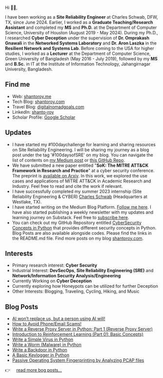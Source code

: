 
Hi 👋🏻,

I have been working as a **Site Reliability Engineer** at Charles Schwab, DFW, TX, since June 2024. Earlier, I worked as a **Graduate Teaching/Research Assistant** and completed my **MS** and **Ph.D.** at the Department of Computer Science, University of Houston (August 2019 - May 2024). During my Ph.D., I researched **Cyber Deception** under the supervision of **Dr. Omprakash Gnawali** in the **Networked Systems Laboratory** and **Dr. Aron Laszka** in the **Resilient Network and Systems Lab**. Before coming to the USA for higher studies, I worked as a **Lecturer** at the Department of Computer Science, Green University of Bangladesh (May 2016 - July 2019), followed by my **MS** and **B.Sc.** in IT at the Institute of Information Technology, Jahangirnagar University, Bangladesh.

## Find me

- Web: [shantoroy.me][2]
- Tech Blog: [shantoroy.com][3]
- Travel Blog: [digitalnomadgoals.com](https://digitalnomadgoals.com/)
- LinkedIn: [shanto-roy][4]
- Scholar Profile: [Google Scholar](https://scholar.google.com/citations?user=OMGYMbwAAAAJ&hl=en)

## Updates
- I have started my #100daychallenge for learning and sharing resources on Site Reliability Engineering. I will be sharing my journey as a blog post under the tag '#100daysofSRE' on my blog. You can navigate the list of contents on [my Medium post](https://medium.com/@shantoroy/learning-about-site-reliability-engineering-with-the-100daysofsre-challenge-66380323c0d1) or [this GitHub Repo](https://www.google.com/url?q=https%3A%2F%2Fgithub.com%2Fshantoroy%2Fsite-reliability-engineering-101&sa=D). 
- We have submitted a new paper entitled "**SoK: The MITRE ATT&CK Framework in Research and Practice**" at a cyber security conference. The preprint is [available on Arxiv](https://arxiv.org/abs/2304.07411). In this work, we explored the use cases and applications of MITRE ATT&CK in Academic Research and Industry. Feel free to read and cite the work if relevant.
- I have successfully completed my summer 2023 internship (Site Reliability Engineering & CYBER) [Charles Schwab](https://www.schwab.com/) (Headquarters at Westlake, TX). 
- I have started writing on the Medium Blog Platform. [Follow me here](https://medium.com/@shantoroy). I have also started publishing a weekly newsletter with my updates and learning journey on Substack. Feel free to [subscribe here](https://shantoroy.substack.com/).
- You can check out my GitHub Repository entitled [CyberSecurity Concepts in Python](https://github.com/shantoroy/intro-2-cybersecurity-in-python) that provides different security concepts in Python. Blog Posts are also available alongside codes. Please find the links in the README.md file. Find more posts on my blog [shantoroy.com](https://shantoroy.com/).


## Interests
- Primary research interest: **Cyber Security**
- Industrial Interest: **DevSecOps**, **Site Reliability Engineering (SRE)** and **Network/Information Security Analysis/Engineering**
- Currently Working on **Cyber Deception**
- Currently exploring how Honeypots can be utilized for further Deception
- Other Interests: Blogging, Traveling, Cycling, Hiking, and Music


## Blog Posts
- [AI won’t replace us, but a person using AI will!](https://medium.com/@shantoroy/ai-wont-replace-us-but-a-person-using-ai-will-d73d84c665ce)
- [How to Avoid Phone/Email Scams!](https://medium.com/@shantoroy/how-to-avoid-phone-email-scams-fb7294f0701f)
- [Write a Reverse Proxy Server in Python: Part 1 (Reverse Proxy Server)](https://shantoroy.com/network/write-a-reverse-proxy-server-in-python/)
- [Introduction to Reinforcement Learning (Part 01: Basic Concepts)](https://shantoroy.com/reinforcement-learning/intro-to-reinforcement-learning-part1-basic-concepts/)
- [Write a Simple Virus in Python](https://shantoroy.com/security/write-a-virus-in-python/)
- [Write a Worm (Malware) in Python](https://shantoroy.com/security/write-a-worm-malware-in-python/)
- [Write a Backdoor in Python](https://shantoroy.com/security/simple-backdoor-using-python/)
- [A Basic Keylogger in Python](https://shantoroy.com/security/a-simple-keylogger-in-python/)
- [Passive Operating System Fingerprinting by Analyzing PCAP files](https://shantoroy.com/security/operating-system-fingerprinting/)

:point_right: &nbsp;&nbsp;&nbsp; [read more bog posts...](https://www.shantoroy.com)

[2]: https://www.shantoroy.me
[3]: https://www.shantoroy.com
[4]: https://www.linkedin.com/in/shanto-roy/
